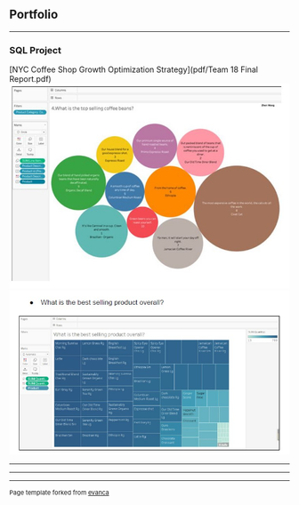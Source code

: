 ## Portfolio

---

### SQL Project 

[NYC Coffee Shop Growth Optimization Strategy](pdf/Team 18 Final Report.pdf)
<img src="images/coffee-bean.jpg?raw=true"/>
<img src="images/coffee-product.jpg?raw=true"/>

---


---




---
<p style="font-size:11px">Page template forked from <a href="https://github.com/evanca/quick-portfolio">evanca</a></p>
<!-- Remove above link if you don't want to attibute -->
